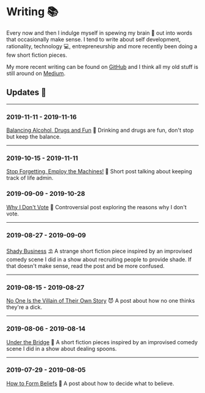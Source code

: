 # Writing 📚

Every now and then I indulge myself in spewing my brain 🧠 out into words that occasionally make sense. I tend to write about self development, rationality, technology 💻, entrepreneurship and more recently been doing a few short fiction pieces.

My more recent writing can be found on [GitHub](https://github.com/cajacko/writing) and I think all my old stuff is still around on [Medium](https://medium.com/@CharlieAJackson).

## Updates 🔼

---

### 2019-11-11 - 2019-11-16

[Balancing Alcohol, Drugs and Fun](https://github.com/cajacko/writing/blob/master/writing/alcohol-drugs.md) 🍻 Drinking and drugs are fun, don't stop but keep the balance.

---

### 2019-10-15 - 2019-11-11

[Stop Forgetting, Employ the Machines!](https://github.com/cajacko/writing/blob/master/writing/forgetting.md) 🤖 Short post talking about keeping track of life admin.

### 2019-09-09 - 2019-10-28

[Why I Don't Vote](https://github.com/cajacko/writing/blob/master/writing/no-voting.md) 🚫 Controversial post exploring the reasons why I don't vote.

---

### 2019-08-27 - 2019-09-09

[Shady Business](https://github.com/cajacko/writing/blob/master/writing/shady-business.md) ⛱ A strange short fiction piece inspired by an improvised comedy scene I did in a show about recruiting people to provide shade. If that doesn't make sense, read the post and be more confused.

---

### 2019-08-15 - 2019-08-27

[No One Is the Villain of Their Own Story](https://github.com/cajacko/writing/blob/master/writing/no-villains.md) 😈 A post about how no one thinks they're a dick.

---

### 2019-08-06 - 2019-08-14

[Under the Bridge](https://github.com/cajacko/writing/blob/master/writing/under-the-bridge.md) 🌉 A short fiction pieces inspired by an improvised comedy scene I did in a show about dealing spoons.

---

### 2019-07-29 - 2019-08-05

[How to Form Beliefs](https://github.com/cajacko/writing/blob/master/writing/forming-beliefs.md) 🤔 A post about how to decide what to believe.
